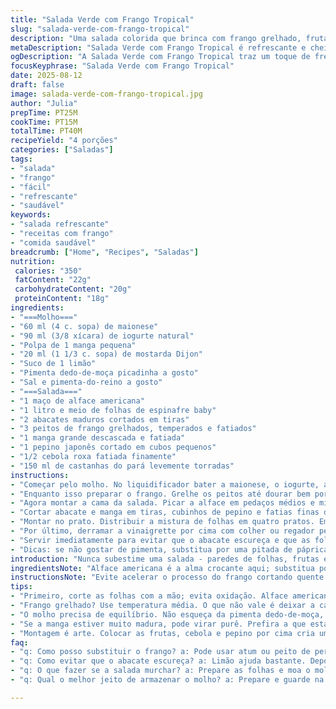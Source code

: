 ```yaml
---
title: "Salada Verde com Frango Tropical"
slug: "salada-verde-com-frango-tropical"
description: "Uma salada colorida que brinca com frango grelhado, frutas tropicais e folhas frescas. A combinação é uma mistura de texturas crocantes e cremosas, com um toque picante na vinaigrette. Usa abacate em fatias, manga doce, pepino crocante e um toque inesperado de castanhas do pará no lugar das pacanes. Sem glúten, fácil e rápida de montar para quatro pessoas. O molho leva iogurte natural com um pouco de maionese, mostarda dijon e um leve toque de limão para equilibrar a doçura da fruta. Um prato refrescante para noites quentes, ideal para entradas leves ou almoço."
metaDescription: "Salada Verde com Frango Tropical é refrescante e cheia de textura, mistura perfeita de folhas frescas e frango grelhado com frutas."
ogDescription: "A Salada Verde com Frango Tropical traz um toque de frescor e sabor com abacate e manga. Ideal para dias quentes."
focusKeyphrase: "Salada Verde com Frango Tropical"
date: 2025-08-12
draft: false
image: salada-verde-com-frango-tropical.jpg
author: "Julia"
prepTime: PT25M
cookTime: PT15M
totalTime: PT40M
recipeYield: "4 porções"
categories: ["Saladas"]
tags:
- "salada"
- "frango"
- "fácil"
- "refrescante"
- "saudável"
keywords:
- "salada refrescante"
- "receitas com frango"
- "comida saudável"
breadcrumb: ["Home", "Recipes", "Saladas"]
nutrition: 
 calories: "350"
 fatContent: "22g"
 carbohydrateContent: "20g"
 proteinContent: "18g"
ingredients:
- "===Molho==="
- "60 ml (4 c. sopa) de maionese"
- "90 ml (3/8 xícara) de iogurte natural"
- "Polpa de 1 manga pequena"
- "20 ml (1 1/3 c. sopa) de mostarda Dijon"
- "Suco de 1 limão"
- "Pimenta dedo-de-moça picadinha a gosto"
- "Sal e pimenta-do-reino a gosto"
- "===Salada==="
- "1 maço de alface americana"
- "1 litro e meio de folhas de espinafre baby"
- "2 abacates maduros cortados em tiras"
- "3 peitos de frango grelhados, temperados e fatiados"
- "1 manga grande descascada e fatiada"
- "1 pepino japonês cortado em cubos pequenos"
- "1/2 cebola roxa fatiada finamente"
- "150 ml de castanhas do pará levemente torradas"
instructions:
- "Começar pelo molho. No liquidificador bater a maionese, o iogurte, a polpa da manga, a mostarda, o suco do limão e a pimenta dedo-de-moça picadinha; só bater até virar uma mistura homogênea, sem exagerar pra não perder texturas. Ajustar sal e pimenta. Reservar na geladeira, o frio ajuda a intensificar o sabor e encorpa o molho."
- "Enquanto isso preparar o frango. Grelhe os peitos até dourar bem por fora e firme por dentro; se a superfície borbulhar facilmente ao panear, está no ponto certo. Tirar do fogo e deixar esfriar, isso evita textura borrachuda ao cortar em tirinhas. Se estiver com pressa, use frango assado da feira, só fatie."
- "Agora montar a cama da salada. Picar a alface em pedaços médios e misturar com o espinafre. Essa base garante crocância e frescor; misturar na mão, sem amassar, pra não oxidar o abacate depois."
- "Cortar abacate e manga em tiras, cubinhos de pepino e fatias finas de cebola; o contraste de formas enriquece a apresentação. Se seu abacate estiver meio maduro, coloque limão para evitar escurecer rápido."
- "Montar no prato. Distribuir a mistura de folhas em quatro pratos. Em círculo ou estrela, alternar fatias de abacate, tirinhas de frango e manga. Colocar pepino e cebola por cima, espalhando aleatoriamente pra dar textura."
- "Por último, derramar a vinaigrette por cima com colher ou regador pequeno, distribuindo uniformemente, mas sem encharcar. Finalizar com as castanhas do pará por cima, que trazem crocância e sabor amanteigado, um toque diferente das pecãs clássicas. Se quiser inovar ainda mais, use castanhas de caju torradas com sal."
- "Servir imediatamente para evitar que o abacate escureça e que as folhas murchem."
- "Dicas: se não gostar de pimenta, substitua por uma pitada de páprica doce no molho. Para facilitar, o molho pode ser preparado com antecedência e guardado até 24h, isso ajuda a integrar sabores e evita pressa na hora de montar."
introduction: "Nunca subestime uma salada - paredes de folhas, frutas e proteínas simples podem contar histórias. Usei variações de manga, abacate e castanhas do pará para criar texturas contrastantes, porque salada sem crocância é perda de tempo. O molho não é só para molhar, ele incorpora doçura, acidez e um leve ardido que desperta. Frango grelhado com a crosta certa – quase um ritual antes de deixar esfriar e fatiar com paciência. A combinação funciona melhor quando os ingredientes mantêm sua identidade; folhas frescas e limão evitam que o abacate fique murcho, e a cebola cru morde com suavidade. Não é só prato, é experiência."
ingredientsNote: "Alface americana é a alma crocante aqui; substitua por folha de alface mimosa se quiser algo mais delicado. Espinafre bebé deve estar fresco, sem manchas; é fundamental para o frescor. O pepino japonês funciona bem por ser menos amargo e mais macio que o tradicional. Pimenta dedo-de-moça no molho faz a diferença, mas pode ser trocada por pimenta caiena ou uma pitada de pimenta branca para suavizar. Para castanhas, pacanas são troca comum, mas castanhas do pará dão aquele toque brasileiro e gostoso, além de serem mais fáceis de encontrar. Se não tiver mostarda Dijon, use mostarda comum, mas reduza a quantidade para não dominar. A manga deve estar madura porém firme; demasiado madura vira purê, estraga o contraste."
instructionsNote: "Evite acelerar o processo do frango cortando quente – isso resseca. O molho não pede bater demais, quer textura que sinalize ingredientes naturais. Misturar as folhas deve ser feito com delicadeza para não machucar. Abacate escurece rápido? Use limão, ou prepare a salada na última hora. Coloque o molho na hora de servir pra não umedecer demais tudo antes do tempo. Castanhas tostadas em frigideira seca, mexendo sempre, até soltar aroma, é simples e dá outro sabor. Use sentido: cor do frango, crocância das folhas e cheiro do molho fresquinho guiam o timing, não relógio."
tips:
- "Primeiro, corte as folhas com a mão; evita oxidação. Alface americana deve estar crocante e fresquinha. Gosto de dar uma lavada e deixar escorrer bem. Espinafre baby precisa ser inteirinho, sem aquelas manchinhas."
- "Frango grelhado? Use temperatura média. O que não vale é deixar a carne ressecada. A crosta deve ficar dourada e suculenta por dentro. Se a grelha estiver muito quente, pode queimar rápido. Controle isso com paciência."
- "O molho precisa de equilíbrio. Não esqueça da pimenta dedo-de-moça, quem ama pimenta adora o ardido. Não tenha receio; pode até experimentar com pimenta caiena, mas fuja do exagero. Finalizar com um toque de limão é chave."
- "Se a manga estiver muito madura, pode virar purê. Prefira a que está firme, mas não dura. O sabor dela traz doçura na medida. E o abacate? Limão é seu amigo, um pouco por cima depois de cortá-lo."
- "Montagem é arte. Colocar as frutas, cebola e pepino por cima cria uma apresentação colorida. A disposição faz diferença. O toque das castanhas do pará traz um crocante amanteigado. Alternar as texturas é fundamental."
faq:
- "q: Como posso substituir o frango? a: Pode usar atum ou peito de peru desfiado. Frango assado da feira também serve. O importante é manter a proteína na salada."
- "q: Como evitar que o abacate escureça? a: Limão ajuda bastante. Depois de cortar, espalhar suco. Também pode preparar na hora de servir, assim preserva a cor."
- "q: O que fazer se a salada murchar? a: Prepare as folhas e moa o molho rapidamente. A salada deve ser montada na hora. O frio do molho dá sensação de frescor."
- "q: Qual o melhor jeito de armazenar o molho? a: Prepare e guarde na geladeira por até 24 horas. Não misture antes de usar, assim fica fresco. Leve em conta o sabor das frutas."

---
```

